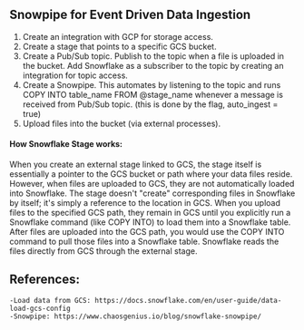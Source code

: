 ## Snowpipe for Event Driven Data Ingestion

1. Create an integration with GCP for storage access.
2. Create a stage that points to a specific GCS bucket.
3. Create a Pub/Sub topic. Publish to the topic when a file is uploaded in the bucket. Add Snowflake as a subscriber to the topic by creating an integration for topic access.
4. Create a Snowpipe. This automates by listening to the topic and runs COPY INTO table_name FROM @stage_name whenever a message is received from Pub/Sub topic. (this is done by the flag, auto_ingest = true)
5. Upload files into the bucket (via external processes).


#### How Snowflake Stage works:

When you create an external stage linked to GCS, the stage itself is essentially a pointer to the GCS bucket or path where your data files reside. However, when files are uploaded to GCS, they are not automatically loaded into Snowflake. The stage doesn't "create" corresponding files in Snowflake by itself; it's simply a reference to the location in GCS. When you upload files to the specified GCS path, they remain in GCS until you explicitly run a Snowflake command (like COPY INTO) to load them into a Snowflake table.  After files are uploaded into the GCS path, you would use the COPY INTO command to pull those files into a Snowflake table. Snowflake reads the files directly from GCS through the external stage.


## References:
    -Load data from GCS: https://docs.snowflake.com/en/user-guide/data-load-gcs-config
    -Snowpipe: https://www.chaosgenius.io/blog/snowflake-snowpipe/